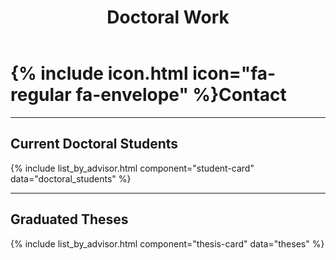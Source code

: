 ﻿---
title: Doctoral Work
nav:
  order: 2
  tooltip: Email, address, and location
---

# {% include icon.html icon="fa-regular fa-envelope" %}Contact

---

## Current Doctoral Students

{% include list_by_advisor.html component="student-card" data="doctoral_students" %}

---

## Graduated Theses

{% include list_by_advisor.html component="thesis-card" data="theses" %}